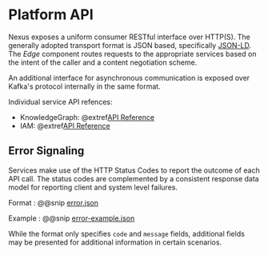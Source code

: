 # Platform API

Nexus exposes a uniform consumer RESTful interface over HTTP(S).  The generally adopted transport format is JSON based,
specifically [JSON-LD](https://json-ld.org/).  The _Edge_ component routes requests to the appropriate services based
on the intent of the caller and a content negotiation scheme.

An additional interface for asynchronous communication is exposed over Kafka's protocol internally in the same format.

Individual service API refences:

* KnowledgeGraph: @extref[API Reference](service:kg/api-reference/index.html)
* IAM: @extref[API Reference](service:iam/api-reference/index.html)

## Error Signaling

Services make use of the HTTP Status Codes to report the outcome of each API call.  The status codes are complemented
by a consistent response data model for reporting client and system level failures.

Format
:   @@snip [error.json](../../resources/api/error.json)

Example
:   @@snip [error-example.json](../../resources/api/error-example.json)

While the format only specifies `code` and `message` fields, additional fields may be presented for additional
information in certain scenarios.